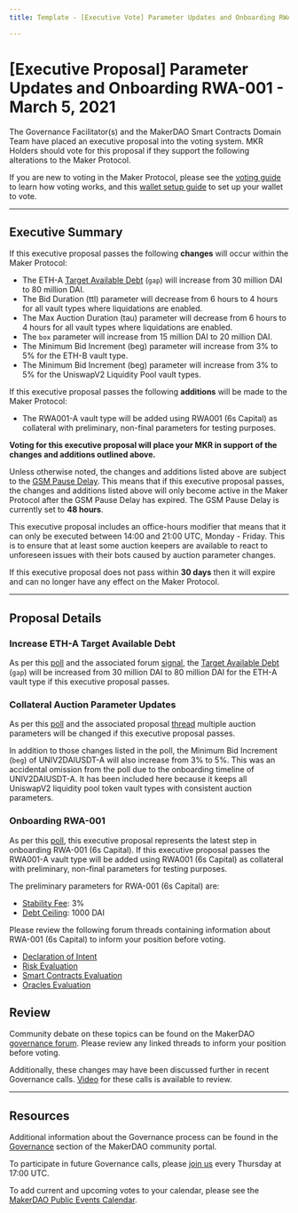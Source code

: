 ```yaml
---
title: Template - [Executive Vote] Parameter Updates and Onboarding RWA-001  - March 5, 2021

---
```

# [Executive Proposal] Parameter Updates and Onboarding RWA-001 - March 5, 2021

The Governance Facilitator(s) and the MakerDAO Smart Contracts Domain Team have placed an executive proposal into the voting system. MKR Holders should vote for this proposal if they support the following alterations to the Maker Protocol.

If you are new to voting in the Maker Protocol, please see the [voting guide](https://community-development.makerdao.com/en/learn/governance/how-voting-works/) to learn how voting works, and this [wallet setup guide](https://community-development.makerdao.com/en/learn/governance/voting-setup/) to set up your wallet to vote. 

---

## Executive Summary

If this executive proposal passes the following **changes** will occur within the Maker Protocol:
- The ETH-A [Target Available Debt](https://community-development.makerdao.com/en/learn/governance/module-dciam) (`gap`) will increase from 30 million DAI to 80 million DAI.
- The Bid Duration (ttl) parameter will decrease from 6 hours to 4 hours for all vault types where liquidations are enabled.
- The Max Auction Duration (tau) parameter will decrease from 6 hours to 4 hours for all vault types where liquidations are enabled.
- The `box` parameter will increase from 15 million DAI to 20 million DAI.
- The Minimum Bid Increment (beg) parameter will increase from 3% to 5% for the ETH-B vault type.
- The Minimum Bid Increment (beg) parameter will increase from 3% to 5% for the UniswapV2 Liquidity Pool vault types.

If this executive proposal passes the following **additions** will be made to the Maker Protocol:
- The RWA001-A vault type will be added using RWA001 (6s Capital) as collateral with preliminary, non-final parameters for testing purposes.

**Voting for this executive proposal will place your MKR in support of the changes and additions outlined above.**

Unless otherwise noted, the changes and additions listed above are subject to the [GSM Pause Delay](https://community-development.makerdao.com/en/learn/governance/param-gsm-pause-delay). This means that if this executive proposal passes, the changes and additions listed above will only become active in the Maker Protocol after the GSM Pause Delay has expired. The GSM Pause Delay is currently set to **48 hours**.

This executive proposal includes an office-hours modifier that means that it can only be executed between 14:00 and 21:00 UTC, Monday - Friday. This is to ensure that at least some auction keepers are available to react to unforeseen issues with their bots caused by auction parameter changes.

If this executive proposal does not pass within **30 days** then it will expire and can no longer have any effect on the Maker Protocol. 

---

## Proposal Details

### Increase ETH-A Target Available Debt

As per this [poll](https://vote.makerdao.com/polling/QmXKFm9n?network=mainnet#poll-detail) and the associated forum [signal](https://forum.makerdao.com/t/signal-request-increase-eth-a-dc-iam-gap/6603), the [Target Available Debt](https://community-development.makerdao.com/en/learn/governance/module-dciam/) (`gap`) will be increased from 30 million DAI to 80 million DAI for the ETH-A vault type if this executive proposal passes.

### Collateral Auction Parameter Updates

As per this [poll](https://vote.makerdao.com/polling/QmPyvEzd?network=mainnet) and the associated proposal [thread](https://forum.makerdao.com/t/flip-auctions-parameter-adjustment-proposal/6732) multiple auction parameters will be changed if this executive proposal passes.

In addition to those changes listed in the poll, the Minimum Bid Increment (`beg`) of UNIV2DAIUSDT-A will also increase from 3% to 5%. This was an accidental omission from the poll due to the onboarding timeline of UNIV2DAIUSDT-A. It has been included here because it keeps all UniswapV2 liquidity pool token vault types with consistent auction parameters.

### Onboarding RWA-001

As per this [poll](https://vote.makerdao.com/polling/QmSqXVUQ?network=mainnet#poll-detail), this executive proposal represents the latest step in onboarding RWA-001 (6s Capital). If this executive proposal passes the RWA001-A vault type will be added using RWA001 (6s Capital) as collateral with preliminary, non-final parameters for testing purposes.

The preliminary parameters for RWA-001 (6s Capital) are:

* [Stability Fee](https://community-development.makerdao.com/en/learn/governance/param-stability-fee): 3%
* [Debt Ceiling](https://community-development.makerdao.com/en/learn/governance/param-debt-ceiling): 1000 DAI

Please review the following forum threads containing information about RWA-001 (6s Capital) to inform your position before voting.

* [Declaration of Intent](https://forum.makerdao.com/t/mip13c3-sp4-declaration-of-intent-commercial-points-off-chain-asset-backed-lender-to-onboard-real-world-assets-as-collateral-for-a-dai-loan/3914)
* [Risk Evaluation](https://forum.makerdao.com/t/sixs-collateral-onboarding-risk-evaluation/5352)
* [Smart Contracts Evaluation](https://forum.makerdao.com/t/rwa-001-erc20-token-smart-contract-domain-community-assessment/5363)
* [Oracles Evaluation](https://forum.makerdao.com/t/sixs-rwa-001-collateral-onboarding-oracle-assessment-mip10c3-sp18/5378)

## Review

Community debate on these topics can be found on the MakerDAO [governance forum](https://forum.makerdao.com/). Please review any linked threads to inform your position before voting.

Additionally, these changes may have been discussed further in recent Governance calls. [Video](https://www.youtube.com/playlist?list=PLLzkWCj8ywWNq5-90-Id6VPSsrk4OWVan) for these calls is available to review.

---

## Resources

Additional information about the Governance process can be found in the [Governance](https://community-development.makerdao.com/en/learn/governance) section of the MakerDAO community portal.

To participate in future Governance calls, please [join us](https://github.com/makerdao/community/tree/master/governance/governance-and-risk-meetings) every Thursday at 17:00 UTC.

To add current and upcoming votes to your calendar, please see the [MakerDAO Public Events Calendar](https://calendar.google.com/calendar/embed?src=makerdao.com_3efhm2ghipksegl009ktniomdk%40group.calendar.google.com&ctz=UTC&mode=week&showCalendars=0&showPrint=0).
